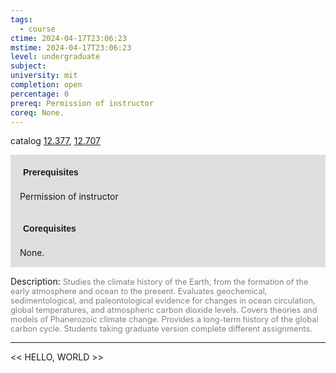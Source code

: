 ```yaml
---
tags:
  - course
ctime: 2024-04-17T23:06:23
mstime: 2024-04-17T23:06:23
level: undergraduate
subject: 
university: mit
completion: open
percentage: 0
prereq: Permission of instructor
coreq: None.
---
```


catalog [12.377](http://student.mit.edu/catalog/m12a.html#12.377), [12.707](http://student.mit.edu/catalog/m12c.html#12.707)

<span style="display: block; padding: 15px; background-color: rgb(100, 100, 100, 0.2);"><font id="m_prereq764_0" style="display: block; font-family: Arial, sans-serif; font-weight: bold; padding: 5px">Prerequisites</font><br><span id="prereq764_0">Permission of instructor</span></span>
<span style="display: block; padding: 15px; background-color: rgb(100, 100, 100, 0.2);"><font id="m_coreq764_0" style="display: block; font-family: Arial, sans-serif; font-weight: bold; padding: 5px">Corequisites</font><br><span id="coreq764_0">None.</span></span>

<font style="">Description:</font>
<font style="color: grey; font-size: 0.8rem;">Studies the climate history of the Earth, from the formation of the early atmosphere and ocean to the present. Evaluates geochemical, sedimentological, and paleontological evidence for changes in ocean circulation, global temperatures, and atmospheric carbon dioxide levels. Covers theories and models of Phanerozoic climate change. Provides a long-term history of the global carbon cycle. Students taking graduate version complete different assignments.</font>



---

<< HELLO, WORLD >>
